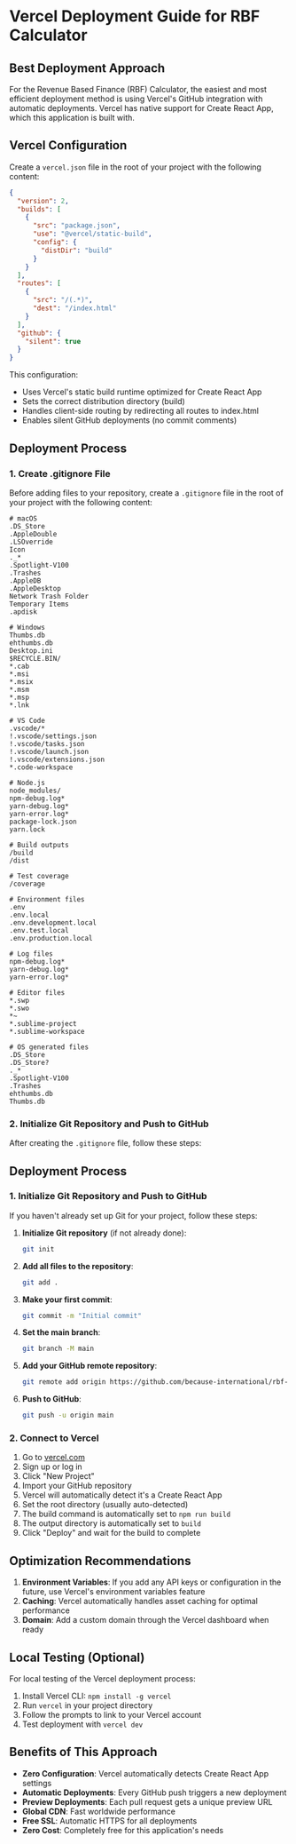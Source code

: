 # Vercel Deployment Guide for RBF Calculator

## Best Deployment Approach

For the Revenue Based Finance (RBF) Calculator, the easiest and most efficient deployment method is using Vercel's GitHub integration with automatic deployments. Vercel has native support for Create React App, which this application is built with.

## Vercel Configuration

Create a `vercel.json` file in the root of your project with the following content:

```json
{
  "version": 2,
  "builds": [
    {
      "src": "package.json",
      "use": "@vercel/static-build",
      "config": {
        "distDir": "build"
      }
    }
  ],
  "routes": [
    {
      "src": "/(.*)",
      "dest": "/index.html"
    }
  ],
  "github": {
    "silent": true
  }
}
```

This configuration:

- Uses Vercel's static build runtime optimized for Create React App
- Sets the correct distribution directory (build)
- Handles client-side routing by redirecting all routes to index.html
- Enables silent GitHub deployments (no commit comments)

## Deployment Process

### 1. Create .gitignore File

Before adding files to your repository, create a `.gitignore` file in the root of your project with the following content:

```gitignore
# macOS
.DS_Store
.AppleDouble
.LSOverride
Icon
._*
.Spotlight-V100
.Trashes
.AppleDB
.AppleDesktop
Network Trash Folder
Temporary Items
.apdisk

# Windows
Thumbs.db
ehthumbs.db
Desktop.ini
$RECYCLE.BIN/
*.cab
*.msi
*.msix
*.msm
*.msp
*.lnk

# VS Code
.vscode/*
!.vscode/settings.json
!.vscode/tasks.json
!.vscode/launch.json
!.vscode/extensions.json
*.code-workspace

# Node.js
node_modules/
npm-debug.log*
yarn-debug.log*
yarn-error.log*
package-lock.json
yarn.lock

# Build outputs
/build
/dist

# Test coverage
/coverage

# Environment files
.env
.env.local
.env.development.local
.env.test.local
.env.production.local

# Log files
npm-debug.log*
yarn-debug.log*
yarn-error.log*

# Editor files
*.swp
*.swo
*~
*.sublime-project
*.sublime-workspace

# OS generated files
.DS_Store
.DS_Store?
._*
.Spotlight-V100
.Trashes
ehthumbs.db
Thumbs.db
```

### 2. Initialize Git Repository and Push to GitHub

After creating the `.gitignore` file, follow these steps:

## Deployment Process

### 1. Initialize Git Repository and Push to GitHub

If you haven't already set up Git for your project, follow these steps:

1. **Initialize Git repository** (if not already done):

   ```bash
   git init
   ```

2. **Add all files to the repository**:

   ```bash
   git add .
   ```

3. **Make your first commit**:

   ```bash
   git commit -m "Initial commit"
   ```

4. **Set the main branch**:

   ```bash
   git branch -M main
   ```

5. **Add your GitHub remote repository**:

   ```bash
   git remote add origin https://github.com/because-international/rbf-loan-calculator.git
   ```

6. **Push to GitHub**:

   ```bash
   git push -u origin main
   ```

### 2. Connect to Vercel

1. Go to [vercel.com](https://vercel.com)
2. Sign up or log in
3. Click "New Project"
4. Import your GitHub repository
5. Vercel will automatically detect it's a Create React App
6. Set the root directory (usually auto-detected)
7. The build command is automatically set to `npm run build`
8. The output directory is automatically set to `build`
9. Click "Deploy" and wait for the build to complete

## Optimization Recommendations

1. **Environment Variables**: If you add any API keys or configuration in the future, use Vercel's environment variables feature
2. **Caching**: Vercel automatically handles asset caching for optimal performance
3. **Domain**: Add a custom domain through the Vercel dashboard when ready

## Local Testing (Optional)

For local testing of the Vercel deployment process:

1. Install Vercel CLI: `npm install -g vercel`
2. Run `vercel` in your project directory
3. Follow the prompts to link to your Vercel account
4. Test deployment with `vercel dev`

## Benefits of This Approach

- **Zero Configuration**: Vercel automatically detects Create React App settings
- **Automatic Deployments**: Every GitHub push triggers a new deployment
- **Preview Deployments**: Each pull request gets a unique preview URL
- **Global CDN**: Fast worldwide performance
- **Free SSL**: Automatic HTTPS for all deployments
- **Zero Cost**: Completely free for this application's needs
